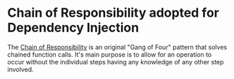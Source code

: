 # Chain of Responsibility adopted for Dependency Injection

The [Chain of Responsibility](https://en.wikipedia.org/wiki/Chain-of-responsibility_pattern) is an original "Gang of Four" pattern that solves chained function calls. It's main purpose is to allow for an operation to occur without the individual steps having any knowledge of any other step involved.

